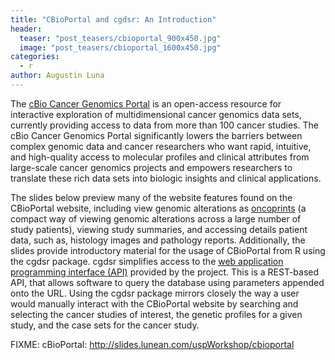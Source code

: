 ```yaml
---
title: "CBioPortal and cgdsr: An Introduction"
header:
  teaser: "post_teasers/cbioportal_900x450.jpg"
  image: "post_teasers/cbioportal_1600x450.jpg"
categories:
  - r
author: Augustin Luna  
---
```


The [cBio Cancer Genomics Portal](http://cbioportal.org/) is an open-access resource for interactive exploration of multidimensional cancer genomics data sets, currently providing access to data from more than 100 cancer studies. The cBio Cancer Genomics Portal significantly lowers the barriers between complex genomic data and cancer researchers who want rapid, intuitive, and high-quality access to molecular profiles and clinical attributes from large-scale cancer genomics projects and empowers researchers to translate these rich data sets into biologic insights and clinical applications.

The slides below preview many of the website features found on the CBioPortal website, including view genomic alterations as [oncoprints](http://www.cbioportal.org/faq.jsp#what-are-oncoprints) (a compact way of viewing genomic alterations across a large number of study patients), viewing study summaries, and accessing details patient data, such as, histology images and pathology reports. Additionally, the slides provide introductory material for the usage of CBioPortal from R using the cgdsr package. cgdsr simplifies access to the [web application programming interface (API)](http://www.cbioportal.org/web_api.jsp) provided by the project. This is a REST-based API, that allows software to query the database using parameters appended onto the URL. Using the cgdsr package mirrors closely the way a user would manually interact with the CBioPortal website by searching and selecting the cancer studies of interest, the genetic profiles for a given study, and the case sets for the cancer study.

FIXME: cBioPortal: http://slides.lunean.com/uspWorkshop/cbioportal

